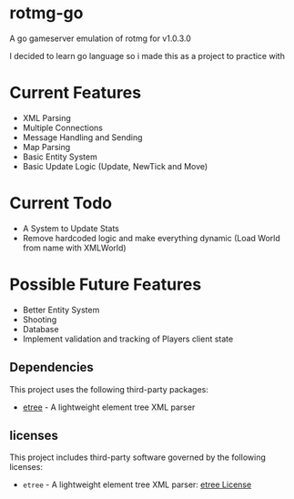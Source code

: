 # rotmg-go
A go gameserver emulation of rotmg for v1.0.3.0

I decided to learn go language so i made this as a project to practice with

# Current Features
- XML Parsing
- Multiple Connections
- Message Handling and Sending
- Map Parsing
- Basic Entity System 
- Basic Update Logic (Update, NewTick and Move)

# Current Todo
- A System to Update Stats
- Remove hardcoded logic and make everything dynamic (Load World from name with XMLWorld)

# Possible Future Features
- Better Entity System
- Shooting
- Database
- Implement validation and tracking of Players client state

## Dependencies
This project uses the following third-party packages:

- [etree](https://github.com/beevik/etree) - A lightweight element tree XML parser

## licenses

This project includes third-party software governed by the following licenses:

- `etree` - A lightweight element tree XML parser: [etree License](licenses/etree_LICENSE)
